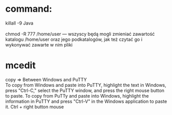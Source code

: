 # command: 
killall -9 Java</br></br>
chmod -R 777 /home/user — wszyscy będą mogli zmieniać zawartość katalogu /home/user oraz jego podkatalogów, jak też czytać go i wykonywać zawarte w nim pliki

# mcedit
copy => Between Windows and PuTTY </br>
To copy from Windows and paste into PuTTY, highlight the text in Windows, press "Ctrl-C," select the PuTTY window, and press the right mouse button to paste. To copy from PuTTy and paste into Windows, highlight the information in PuTTY and press "Ctrl-V" in the Windows application to paste it.
Ctrl + right button mouse
